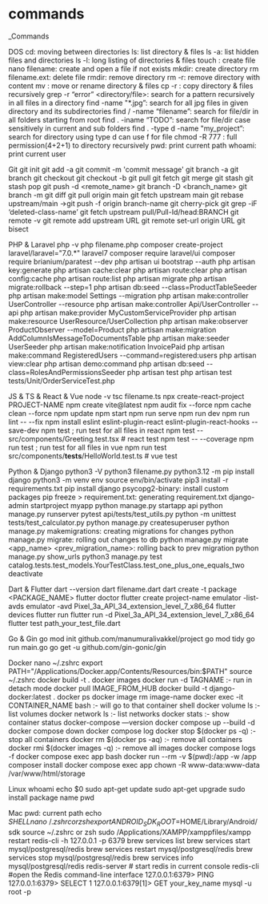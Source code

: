 # commands
_Commands


DOS
 cd: moving between directories
 ls: list directory & files
 ls -a: list hidden files and directories
 ls -l: long listing of directories & files
 touch <name>: create file
 nano filename: create and open a file if not exists
 mkdir: create directory
 rm filename.ext: delete file
 rmdir: remove directory
 rm -r: remove directory with content
 mv <name> <new name>: move or rename directory & files
 cp -r <source> <destination> : copy directory & files recursively
 grep -r “error” <directory/file>: search for a pattern recursively in all files in a directory
 find <directory> -name "*.jpg”: search for all jpg files in given directory and its subdirectories
 find / -name “filename”: search for file/dir in all folders starting from root
 find . -iname “TODO”: search for file/dir case sensitively in current and sub folders
 find . -type d -name "my_project”: search for directory using type d can use f for file
 chmod -R 777 <directory>: full permission(4+2+1) to directory recursively
 pwd: print current path
 whoami: print current user

Git
git init
git add -a
git commit -m 'commit message'
git branch -a
git branch <branch name>
git checkout <branch name>
git checkout -b <branch name>
git pull
git fetch
git merge <parent branch> <branch for merge>
git stash
git stash pop
git push -d <remote_name> <branchname>
git branch -D <branch_name>
git branch -m <oldname> <newname>
git diff <file1><file2>
git pull origin main
git fetch upstream main
git rebase upstream/main ->git push -f origin branch-name
git cherry-pick <commit-hash-1> <commit-hash-2>
git grep -iF ‘deleted-class-name’
git fetch upstream pull/Pull-Id/head:BRANCH
git remote -v
git remote add upstream URL
git remote set-url origin URL
git bisect

PHP & Laravel
php -v
php filename.php
composer create-project laravel/laravel="7.0.*" laravel7
composer require laravel/ui
composer require brianium/paratest --dev
php artisan ui bootstrap --auth
php artisan key:generate
php artisan cache:clear 
php artisan route:clear
php artisan config:cache 
php artisan route:list
php artisan migrate
php artisan migrate:rollback --step=1
php artisan db:seed --class=ProductTableSeeder
php artisan make:model Settings --migration
php artisan make:controller UserController --resource
php artisan make:controller Api/UserController --api
php artisan make:provider MyCustomServiceProvider
php artisan make:resource UserResource/UserCollection
php artisan make:observer ProductObserver --model=Product
php artisan make:migration AddColumnIsMessageToDocumentsTable
php artisan make:seeder UserSeeder
php artisan make:notification InvoicePaid
php artisan make:command RegisteredUsers --command=registered:users
php artisan view:clear 
php artisan demo:command
php artisan db:seed --class=RolesAndPermissionsSeeder
php artisan test
php artisan test tests/Unit/OrderServiceTest.php


JS & TS & React & Vue
node -v
tsc filename.ts
npx create-react-project  PROJECT-NAME
npm create vite@latest
npm audit fix --force
npm cache clean --force
npm update
npm start
npm run serve
npm run dev
npm run lint -- --fix
npm install eslint eslint-plugin-react eslint-plugin-react-hooks --save-dev
npm test ; run test for all files in react
npm test -- src/components/Greeting.test.tsx # react test
npm test -- --coverage
npm run test ; run test for all files in vue
npm run test src/components/__tests__/HelloWorld.test.ts # vue test



Python & Django
python3 -V
python3 filename.py
python3.12 -m pip install django
python3 -m venv env
source env/bin/activate
pip3 install -r requirements.txt
pip install django psycopg2-binary: install custom packages
pip freeze > requirement.txt: generating requirement.txt
django-admin startproject myapp
python manage.py startapp api
python manage.py runserver
pytest api/tests/test_utils.py
python -m unittest tests/test_calculator.py
python manage.py createsuperuser
python manage.py makemigrations: creating migrations for changes
python manage.py migrate: rolling out changes to db
python manage.py migrate <app_name> <prev_migration_name>: rolling back to prev migration
python manage.py show_urls
python3 manage.py test catalog.tests.test_models.YourTestClass.test_one_plus_one_equals_two
deactivate

Dart & Flutter
dart --version
dart filename.dart
dart create -t package <PACKAGE_NAME>
flutter doctor
flutter create project-name
emulator -list-avds
emulator -avd Pixel_3a_API_34_extension_level_7_x86_64
flutter devices
flutter run 
flutter run -d Pixel_3a_API_34_extension_level_7_x86_64
flutter test path_your_test_file.dart

Go & Gin
go mod init github.com/manumuralivakkel/project 
go mod tidy
go run main.go
go get -u github.com/gin-gonic/gin

Docker
nano ~/.zshrc
export PATH="/Applications/Docker.app/Contents/Resources/bin:$PATH"
source ~/.zshrc
docker build -t <TAG-NAME> .
docker images
docker run -d TAGNAME :- run in detach mode
docker pull IMAGE_FROM_HUB
docker build -t django-docker:latest .
docker ps
docker image rm image-name
docker exec -it CONTAINER_NAME bash  :- will go to that container shell
docker volume ls :- list volumes
docker network ls  :- list networks
docker stats  :- show container status
docker-compose —version
docker compose up --build -d
docker compose down
docker compose log
docker stop $(docker ps -q) :- stop all containers
docker rm $(docker ps -aq) :- remove all containers
docker rmi $(docker images -q) :- remove all images
docker compose logs -f
docker compose exec app bash
docker run --rm -v $(pwd):/app -w /app composer install
docker compose exec app chown -R www-data:www-data /var/www/html/storage

Linux
whoami
echo $0
sudo apt-get update
sudo apt-get upgrade
sudo install package name
pwd

Mac
pwd: current path
echo $SHELL
nano ~/.zshrc or zsh
export ANDROID_SDK_ROOT=$HOME/Library/Android/sdk
source ~/.zshrc or zsh
sudo /Applications/XAMPP/xamppfiles/xampp restart
redis-cli -h 127.0.0.1 -p 6379
brew services list
brew services start mysql/postgresql/redis
brew services restart mysql/postgresql/redis
brew services stop mysql/postgresql/redis
brew services info mysql/postgresql/redis
redis-server # start redis in current console
redis-cli #open the Redis command-line interface
127.0.0.1:6379> PING
127.0.0.1:6379> SELECT 1
127.0.0.1:6379[1]> GET your_key_name
mysql -u root -p
